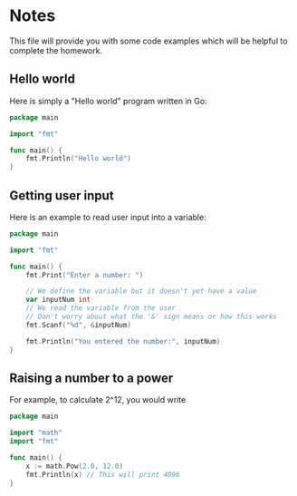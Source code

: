 # Notes

This file will provide you with some code examples which will be helpful to complete
the homework.

## Hello world

Here is simply a "Hello world" program written in Go:

```go
package main

import "fmt"

func main() {
    fmt.Println("Hello world")
}
```

## Getting user input

Here is an example to read user input into a variable:

```go
package main

import "fmt"

func main() {
    fmt.Print("Enter a number: ")

    // We define the variable but it doesn't yet have a value
    var inputNum int
    // We read the variable from the user
    // Don't worry about what the '&' sign means or how this works
	fmt.Scanf("%d", &inputNum)

    fmt.Println("You entered the number:", inputNum)
}
```

## Raising a number to a power

For example, to calculate 2^12, you would write

```go
package main

import "math"
import "fmt"

func main() {
    x := math.Pow(2.0, 12.0)
    fmt.Println(x) // This will print 4096
}
```
